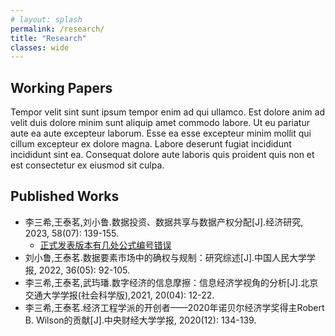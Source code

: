 ```yaml
---
# layout: splash
permalink: /research/
title: "Research"
classes: wide
---
```


## Working Papers

Tempor velit sint sunt ipsum tempor enim ad qui ullamco. Est dolore anim ad velit duis dolore minim sunt aliquip amet commodo labore. Ut eu pariatur aute ea aute excepteur laborum. Esse ea esse excepteur minim mollit qui cillum excepteur ex dolore magna. Labore deserunt fugiat incididunt incididunt sint ea. Consequat dolore aute laboris quis proident quis non et est consectetur ex eiusmod sit culpa.

## Published Works

- 李三希,王泰茗,刘小鲁.数据投资、数据共享与数据产权分配[J].经济研究, 2023, 58(07): 139-155.
  * [正式发表版本有几处公式编号错误](https://taimingwang.github.io/blog/erj_erratum/)
- 刘小鲁,王泰茗.数据要素市场中的确权与规制：研究综述[J].中国人民大学学报, 2022, 36(05): 92-105.
- 李三希,王泰茗,武玙璠.数字经济的信息摩擦：信息经济学视角的分析[J].北京交通大学学报(社会科学版),2021, 20(04): 12-22.
- 李三希,王泰茗.经济工程学派的开创者——2020年诺贝尔经济学奖得主Robert B. Wilson的贡献[J].中央财经大学学报, 2020(12): 134-139.
